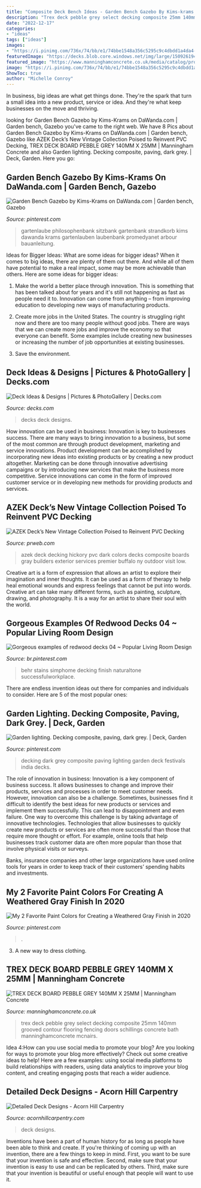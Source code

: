 ```yaml
---
title: "Composite Deck Bench Ideas - Garden Bench Gazebo By Kims-krams On Dawanda.com"
description: "Trex deck pebble grey select decking composite 25mm 140mm grooved contour flooring fencing doors schillings concrete bath manninghamconcrete mcnairs"
date: "2022-12-17"
categories:
- "ideas"
tags: ["ideas"]
images:
- "https://i.pinimg.com/736x/74/bb/e1/74bbe1548a356c5295c9c4dbdd1a4da4--dark-grey-decking.jpg"
featuredImage: "https://decks.blob.core.windows.net/img/large/15092619405899.jpg"
featured_image: "https://www.manninghamconcrete.co.uk/media/catalog/product/cache/1/image/1800x/040ec09b1e35df139433887a97daa66f/t/r/trex_deck_board_pebble_grey.jpg"
image: "https://i.pinimg.com/736x/74/bb/e1/74bbe1548a356c5295c9c4dbdd1a4da4--dark-grey-decking.jpg"
ShowToc: true
author: "Michelle Conroy"
---
```



In business, big ideas are what get things done. They're the spark that turn a small idea into a new product, service or idea. And they're what keep businesses on the move and thriving.

	

		
looking for Garden Bench Gazebo by Kims-Krams on DaWanda.com | Garden bench, Gazebo you've came to the right web. We have 8 Pics about Garden Bench Gazebo by Kims-Krams on DaWanda.com | Garden bench, Gazebo like AZEK Deck’s New Vintage Collection Poised to Reinvent PVC Decking, TREX DECK BOARD PEBBLE GREY 140MM X 25MM | Manningham Concrete and also Garden lighting. Decking composite, paving, dark grey. | Deck, Garden. Here you go:
		
    
## Garden Bench Gazebo By Kims-Krams On DaWanda.com | Garden Bench, Gazebo

<img loading=lazy src="https://i.pinimg.com/736x/ea/7c/55/ea7c55f89ded90cd8d9c8299bcf5f829.jpg" onerror="this.onerror=null;this.src='https://tse4.mm.bing.net/th?id=OIP.jkFhveqTFU0xU9ORS3UEwgAAAA&amp;pid=15.1';" alt="Garden Bench Gazebo by Kims-Krams on DaWanda.com | Garden bench, Gazebo">

_Source: pinterest.com_

>gartenlaube philosophenbank sitzbank gartenbank strandkorb kims dawanda krams gartenlauben laubenbank promedyanet arbour bauanleitung. 

	

Ideas for Bigger Ideas: What are some ideas for bigger ideas?
When it comes to big ideas, there are plenty of them out there. And while all of them have potential to make a real impact, some may be more achievable than others. Here are some ideas for bigger ideas:
1. Make the world a better place through innovation. This is something that has been talked about for years and it's still not happening as fast as people need it to. Innovation can come from anything – from improving education to developing new ways of manufacturing products.

2. Create more jobs in the United States. The country is struggling right now and there are too many people without good jobs. There are ways that we can create more jobs and improve the economy so that everyone can benefit. Some examples include creating new businesses or increasing the number of job opportunities at existing businesses.

3. Save the environment.

    
## Deck Ideas &amp; Designs | Pictures &amp; PhotoGallery | Decks.com

<img loading=lazy src="https://decks.blob.core.windows.net/img/large/15092619405899.jpg" onerror="this.onerror=null;this.src='https://tse4.mm.bing.net/th?id=OIP.7Nm9O2MupUZ3gVBeJXioSgHaE5&amp;pid=15.1';" alt="Deck Ideas &amp; Designs | Pictures &amp; PhotoGallery | Decks.com">

_Source: decks.com_

>decks deck designs. 

	

How innovation can be used in business:
Innovation is key to businesses success. There are many ways to bring innovation to a business, but some of the most common are through product development, marketing and service innovations. Product development can be accomplished by incorporating new ideas into existing products or by creating a new product altogether. Marketing can be done through innovative advertising campaigns or by introducing new services that make the business more competitive. Service innovations can come in the form of improved customer service or in developing new methods for providing products and services.

    
## AZEK Deck’s New Vintage Collection Poised To Reinvent PVC Decking

<img loading=lazy src="https://ww1.prweb.com/prfiles/2015/02/24/12539736/AZEK_Vintage_DarkHickory_Premier_SlateGray_Lighting_01_SMALL.jpg" onerror="this.onerror=null;this.src='https://tse2.mm.bing.net/th?id=OIP.reucMVIrO3CjoLZXsd4kRQHaLG&amp;pid=15.1';" alt="AZEK Deck’s New Vintage Collection Poised to Reinvent PVC Decking">

_Source: prweb.com_

>azek deck decking hickory pvc dark colors decks composite boards gray builders exterior services premier buffalo ny outdoor visit low. 

	

Creative art is a form of expression that allows an artist to explore their imagination and inner thoughts. It can be used as a form of therapy to help heal emotional wounds and express feelings that cannot be put into words. Creative art can take many different forms, such as painting, sculpture, drawing, and photography. It is a way for an artist to share their soul with the world.

    
## Gorgeous Examples Of Redwood Decks 04 ~ Popular Living Room Design

<img loading=lazy src="https://i.pinimg.com/736x/fa/0d/8b/fa0d8b8cfac339ecd1a22b86db57cc6e.jpg" onerror="this.onerror=null;this.src='https://tse1.mm.bing.net/th?id=OIP.4XQAC1vn9Fn-6IJcamE5NwHaJc&amp;pid=15.1';" alt="Gorgeous examples of redwood decks 04 ~ Popular Living Room Design">

_Source: br.pinterest.com_

>behr stains simphome decking finish naturaltone successfulworkplace. 

	

There are endless invention ideas out there for companies and individuals to consider. Here are 5 of the most popular ones:

    
## Garden Lighting. Decking Composite, Paving, Dark Grey. | Deck, Garden

<img loading=lazy src="https://i.pinimg.com/736x/74/bb/e1/74bbe1548a356c5295c9c4dbdd1a4da4--dark-grey-decking.jpg" onerror="this.onerror=null;this.src='https://tse2.mm.bing.net/th?id=OIP.LOZW1Iui_0_SEqRsWUi7bADhEs&amp;pid=15.1';" alt="Garden lighting. Decking composite, paving, dark grey. | Deck, Garden">

_Source: pinterest.com_

>decking dark grey composite paving lighting garden deck festivals india decks. 

	

The role of innovation in business:
Innovation is a key component of business success. It allows businesses to change and improve their products, services and processes in order to meet customer needs. However, innovation can also be a challenge. Sometimes, businesses find it difficult to identify the best ideas for new products or services and implement them successfully. This can lead to disappointment and even failure.
One way to overcome this challenge is by taking advantage of innovative technologies. Technologies that allow businesses to quickly create new products or services are often more successful than those that require more thought or effort. For example, online tools that help businesses track customer data are often more popular than those that involve physical visits or surveys.

Banks, insurance companies and other large organizations have used online tools for years in order to keep track of their customers’ spending habits and investments.

    
## My 2 Favorite Paint Colors For Creating A Weathered Gray Finish In 2020

<img loading=lazy src="https://i.pinimg.com/736x/8d/0c/35/8d0c355386973323ee1169bd1049817b.jpg" onerror="this.onerror=null;this.src='https://tse3.mm.bing.net/th?id=OIP.8PKFU0CpB5Uf_oaxMw1TcQHaLH&amp;pid=15.1';" alt="My 2 Favorite Paint Colors for Creating a Weathered Gray Finish in 2020">

_Source: pinterest.com_

>. 

	

3. A new way to dress clothing.

    
## TREX DECK BOARD PEBBLE GREY 140MM X 25MM | Manningham Concrete

<img loading=lazy src="https://www.manninghamconcrete.co.uk/media/catalog/product/cache/1/image/1800x/040ec09b1e35df139433887a97daa66f/t/r/trex_deck_board_pebble_grey.jpg" onerror="this.onerror=null;this.src='https://tse3.mm.bing.net/th?id=OIP.Xz7nm-9RkOGNALUtq6Qg_AHaHa&amp;pid=15.1';" alt="TREX DECK BOARD PEBBLE GREY 140MM X 25MM | Manningham Concrete">

_Source: manninghamconcrete.co.uk_

>trex deck pebble grey select decking composite 25mm 140mm grooved contour flooring fencing doors schillings concrete bath manninghamconcrete mcnairs. 

	

Idea 4:How can you use social media to promote your blog?
Are you looking for ways to promote your blog more effectively? Check out some creative ideas to help! Here are a few examples: using social media platforms to build relationships with readers, using data analytics to improve your blog content, and creating engaging posts that reach a wider audience.

    
## Detailed Deck Designs - Acorn Hill Carpentry

<img loading=lazy src="http://acornhillcarpentry.com/wp-content/uploads/2017/12/IMG_6397.jpg" onerror="this.onerror=null;this.src='https://tse1.mm.bing.net/th?id=OIP.Xjlhw45mMc9gFHpKHkOjlQHaE8&amp;pid=15.1';" alt="Detailed Deck Designs - Acorn Hill Carpentry">

_Source: acornhillcarpentry.com_

>deck designs. 

	

Inventions have been a part of human history for as long as people have been able to think and create. If you're thinking of coming up with an invention, there are a few things to keep in mind. First, you want to be sure that your invention is safe and effective. Second, make sure that your invention is easy to use and can be replicated by others. Third, make sure that your invention is beautiful or useful enough that people will want to use it.

